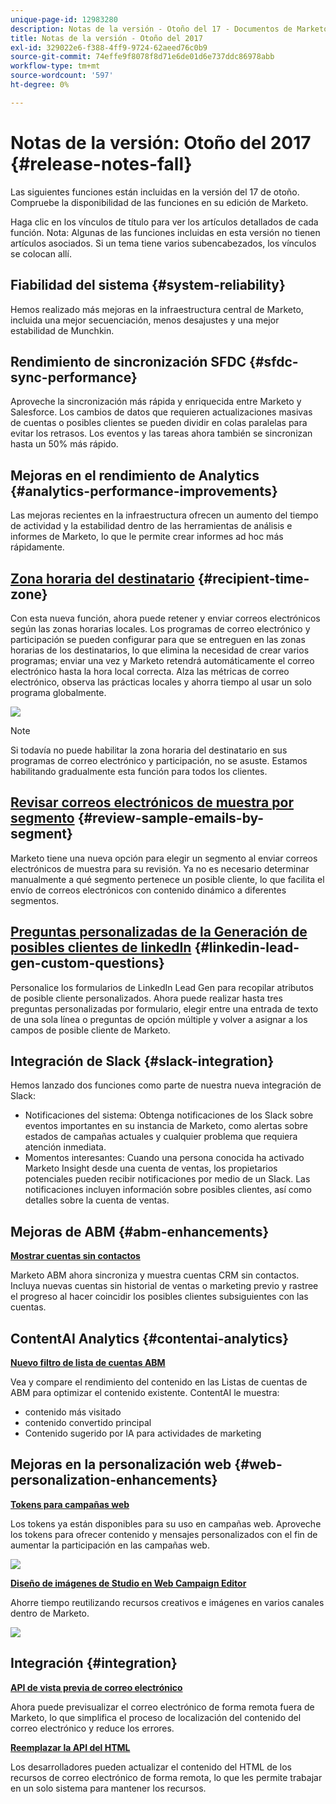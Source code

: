 ```yaml
---
unique-page-id: 12983280
description: Notas de la versión - Otoño del 17 - Documentos de Marketo - Documentación del producto
title: Notas de la versión - Otoño del 2017
exl-id: 329022e6-f388-4ff9-9724-62aeed76c0b9
source-git-commit: 74effe9f8078f8d71e6de01d6e737ddc86978abb
workflow-type: tm+mt
source-wordcount: '597'
ht-degree: 0%

---
```


# Notas de la versión: Otoño del 2017 {#release-notes-fall}

Las siguientes funciones están incluidas en la versión del 17 de otoño. Compruebe la disponibilidad de las funciones en su edición de Marketo.

Haga clic en los vínculos de título para ver los artículos detallados de cada función. Nota: Algunas de las funciones incluidas en esta versión no tienen artículos asociados. Si un tema tiene varios subencabezados, los vínculos se colocan allí.

## Fiabilidad del sistema {#system-reliability}

Hemos realizado más mejoras en la infraestructura central de Marketo, incluida una mejor secuenciación, menos desajustes y una mejor estabilidad de Munchkin.

## Rendimiento de sincronización SFDC {#sfdc-sync-performance}

Aproveche la sincronización más rápida y enriquecida entre Marketo y Salesforce. Los cambios de datos que requieren actualizaciones masivas de cuentas o posibles clientes se pueden dividir en colas paralelas para evitar los retrasos. Los eventos y las tareas ahora también se sincronizan hasta un 50% más rápido.

## Mejoras en el rendimiento de Analytics {#analytics-performance-improvements}

Las mejoras recientes en la infraestructura ofrecen un aumento del tiempo de actividad y la estabilidad dentro de las herramientas de análisis e informes de Marketo, lo que le permite crear informes ad hoc más rápidamente.

## [Zona horaria del destinatario](/help/marketo/product-docs/email-marketing/email-programs/email-program-actions/scheduling-with-recipient-time-zone/understanding-recipient-time-zone.md) {#recipient-time-zone}

Con esta nueva función, ahora puede retener y enviar correos electrónicos según las zonas horarias locales. Los programas de correo electrónico y participación se pueden configurar para que se entreguen en las zonas horarias de los destinatarios, lo que elimina la necesidad de crear varios programas; enviar una vez y Marketo retendrá automáticamente el correo electrónico hasta la hora local correcta. Alza las métricas de correo electrónico, observa las prácticas locales y ahorra tiempo al usar un solo programa globalmente.

![](assets/image2017-11-29-8-3a45-3a47.png)

>[!NOTE]
>
>Si todavía no puede habilitar la zona horaria del destinatario en sus programas de correo electrónico y participación, no se asuste. Estamos habilitando gradualmente esta función para todos los clientes.

## [Revisar correos electrónicos de muestra por segmento](/help/marketo/product-docs/email-marketing/general/creating-an-email/send-a-sample-email.md) {#review-sample-emails-by-segment}

Marketo tiene una nueva opción para elegir un segmento al enviar correos electrónicos de muestra para su revisión. Ya no es necesario determinar manualmente a qué segmento pertenece un posible cliente, lo que facilita el envío de correos electrónicos con contenido dinámico a diferentes segmentos.

## [Preguntas personalizadas de la Generación de posibles clientes de linkedIn](/help/marketo/product-docs/demand-generation/social/social-functions/set-up-linkedin-lead-gen-forms.md) {#linkedin-lead-gen-custom-questions}

Personalice los formularios de LinkedIn Lead Gen para recopilar atributos de posible cliente personalizados. Ahora puede realizar hasta tres preguntas personalizadas por formulario, elegir entre una entrada de texto de una sola línea o preguntas de opción múltiple y volver a asignar a los campos de posible cliente de Marketo.

## Integración de Slack {#slack-integration}

Hemos lanzado dos funciones como parte de nuestra nueva integración de Slack:

* Notificaciones del sistema: Obtenga notificaciones de los Slack sobre eventos importantes en su instancia de Marketo, como alertas sobre estados de campañas actuales y cualquier problema que requiera atención inmediata.
* Momentos interesantes: Cuando una persona conocida ha activado Marketo Insight desde una cuenta de ventas, los propietarios potenciales pueden recibir notificaciones por medio de un Slack. Las notificaciones incluyen información sobre posibles clientes, así como detalles sobre la cuenta de ventas.

## Mejoras de ABM {#abm-enhancements}

**[Mostrar cuentas sin contactos](https://docs.marketo.com/x/fKCt)**

Marketo ABM ahora sincroniza y muestra cuentas CRM sin contactos. Incluya nuevas cuentas sin historial de ventas o marketing previo y rastree el progreso al hacer coincidir los posibles clientes subsiguientes con las cuentas.

## ContentAI Analytics {#contentai-analytics}

**[Nuevo filtro de lista de cuentas ABM](https://docs.marketo.com/x/1BPG)**

Vea y compare el rendimiento del contenido en las Listas de cuentas de ABM para optimizar el contenido existente. ContentAI le muestra:

* contenido más visitado
* contenido convertido principal
* Contenido sugerido por IA para actividades de marketing

## Mejoras en la personalización web {#web-personalization-enhancements}

**[Tokens para campañas web](/help/marketo/product-docs/web-personalization/working-with-web-campaigns/using-the-web-personalization-rich-text-editor.md)**

Los tokens ya están disponibles para su uso en campañas web. Aproveche los tokens para ofrecer contenido y mensajes personalizados con el fin de aumentar la participación en las campañas web.

![](assets/image2017-11-16-11-3a25-3a7.png)

**[Diseño de imágenes de Studio en Web Campaign Editor](/help/marketo/product-docs/web-personalization/working-with-web-campaigns/using-the-web-personalization-rich-text-editor.md)**

Ahorre tiempo reutilizando recursos creativos e imágenes en varios canales dentro de Marketo.

![](assets/image2017-11-16-11-3a26-3a10.png)

## Integración  {#integration}

**[API de vista previa de correo electrónico](https://developers.marketo.com/rest-api/assets/emails/)**

Ahora puede previsualizar el correo electrónico de forma remota fuera de Marketo, lo que simplifica el proceso de localización del contenido del correo electrónico y reduce los errores.

**[Reemplazar la API del HTML](https://developers.marketo.com/rest-api/assets/emails/)**

Los desarrolladores pueden actualizar el contenido del HTML de los recursos de correo electrónico de forma remota, lo que les permite trabajar en un solo sistema para mantener los recursos.
